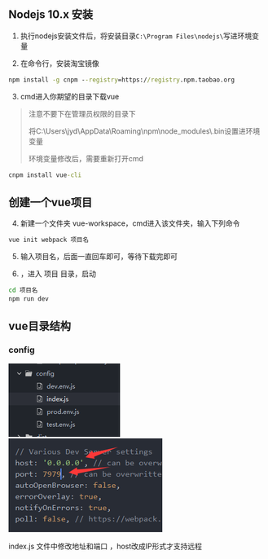 ##  Nodejs 10.x 安装

1. 执行nodejs安装文件后，将安装目录`C:\Program Files\nodejs\`写进环境变量

2. 在命令行，安装淘宝镜像

```cmd
npm install -g cnpm --registry=https://registry.npm.taobao.org
```

3. cmd进入你期望的目录下载vue

> 注意不要下在管理员权限的目录下
>
> 将C:\Users\jyd\AppData\Roaming\npm\node_modules\\.bin设置进环境变量
>
> 环境变量修改后，需要重新打开cmd

```cmd
cnpm install vue-cli
```


## 创建一个vue项目

4. 新建一个文件夹 vue-workspace，cmd进入该文件夹，输入下列命令

```cmd
vue init webpack 项目名
```

5. 输入项目名，后面一直回车即可，等待下载完即可

6. ，进入 项目 目录，启动

```cmd
cd 项目名
npm run dev
```

## vue目录结构

### config

![image-20201120102812729](image-20201120102812729.png) ![image-20201120103010222](image-20201120103010222.png) 

index.js 文件中修改地址和端口 ，host改成IP形式才支持远程